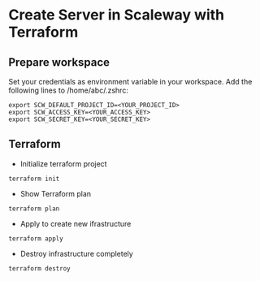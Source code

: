 # Create Server in Scaleway with Terraform

## Prepare workspace

Set your credentials as environment variable in your workspace. 
Add the following lines to /home/abc/.zshrc:

```
export SCW_DEFAULT_PROJECT_ID=<YOUR_PROJECT_ID>
export SCW_ACCESS_KEY=<YOUR_ACCESS_KEY>
export SCW_SECRET_KEY=<YOUR_SECRET_KEY>
```

## Terraform

- Initialize terraform project 
```
terraform init
```
- Show Terraform plan
```
terraform plan
```
- Apply to create new ifrastructure
```
terraform apply
```
- Destroy infrastructure completely
```
terraform destroy
```


